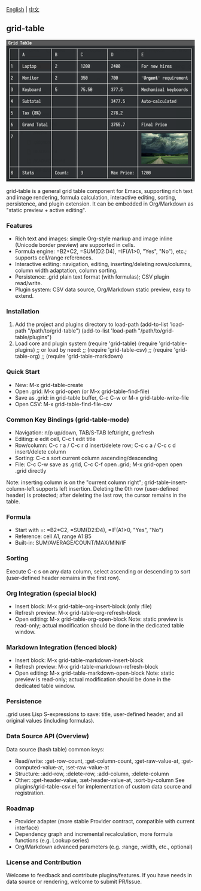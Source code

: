 [English](README.md) | [中文](README_CN.md)

## grid-table

![](pictures/figure1.jpg)

grid-table is a general grid table component for Emacs, supporting rich text and image rendering, formula calculation, interactive editing, sorting, persistence, and plugin extension. It can be embedded in Org/Markdown as "static preview + active editing".

### Features

- Rich text and images: simple Org-style markup and image inline (Unicode border preview) are supported in cells.
- Formula engine: =B2*C2, =SUM(D2:D4), =IF(A1>0, "Yes", "No"), etc.; supports cell/range references.
- Interactive editing: navigation, editing, inserting/deleting rows/columns, column width adaptation, column sorting.
- Persistence: .grid plain text format (with formulas); CSV plugin read/write.
- Plugin system: CSV data source, Org/Markdown static preview, easy to extend.

### Installation

1) Add the project and plugins directory to load-path
   (add-to-list 'load-path "/path/to/grid-table")
   (add-to-list 'load-path "/path/to/grid-table/plugins")
2) Load core and plugin system
   (require 'grid-table)
   (require 'grid-table-plugins)
   ;; or load by need:
   ;; (require 'grid-table-csv)
   ;; (require 'grid-table-org)
   ;; (require 'grid-table-markdown)

### Quick Start

- New: M-x grid-table-create
 - Open .grid: M-x grid-open (or M-x grid-table-find-file)
- Save as .grid: in grid-table buffer, C-c C-w or M-x grid-table-write-file
- Open CSV: M-x grid-table-find-file-csv

### Common Key Bindings (grid-table-mode)

- Navigation: n/p up/down, TAB/S-TAB left/right, g refresh
- Editing: e edit cell, C-c t edit title
- Row/column: C-c r a / C-c r d insert/delete row; C-c c a / C-c c d insert/delete column
- Sorting: C-c s sort current column ascending/descending
- File: C-c C-w save as .grid, C-c C-f open .grid; M-x grid-open open .grid directly

Note: inserting column is on the "current column right"; grid-table-insert-column-left supports left insertion. Deleting the 0th row (user-defined header) is protected; after deleting the last row, the cursor remains in the table.

### Formula

- Start with =: =B2*C2, =SUM(D2:D4), =IF(A1>0, "Yes", "No")
- Reference: cell A1, range A1:B5
- Built-in: SUM/AVERAGE/COUNT/MAX/MIN/IF

### Sorting

Execute C-c s on any data column, select ascending or descending to sort (user-defined header remains in the first row).

### Org Integration (special block)

- Insert block: M-x grid-table-org-insert-block (only :file)
- Refresh preview: M-x grid-table-org-refresh-block
- Open editing: M-x grid-table-org-open-block
Note: static preview is read-only; actual modification should be done in the dedicated table window.

### Markdown Integration (fenced block)

- Insert block: M-x grid-table-markdown-insert-block
- Refresh preview: M-x grid-table-markdown-refresh-block
- Open editing: M-x grid-table-markdown-open-block
Note: static preview is read-only; actual modification should be done in the dedicated table window.

### Persistence

.grid uses Lisp S-expressions to save: title, user-defined header, and all original values (including formulas).

### Data Source API (Overview)

Data source (hash table) common keys:
- Read/write: :get-row-count, :get-column-count, :get-raw-value-at, :get-computed-value-at, :set-raw-value-at
- Structure: :add-row, :delete-row, :add-column, :delete-column
- Other: :get-header-value, :set-header-value-at, :sort-by-column
See plugins/grid-table-csv.el for implementation of custom data source and registration.

### Roadmap

- Provider adapter (more stable Provider contract, compatible with current interface)
- Dependency graph and incremental recalculation, more formula functions (e.g. Lookup series)
- Org/Markdown advanced parameters (e.g. :range, :width, etc., optional)

### License and Contribution

Welcome to feedback and contribute plugins/features. If you have needs in data source or rendering, welcome to submit PR/Issue.


